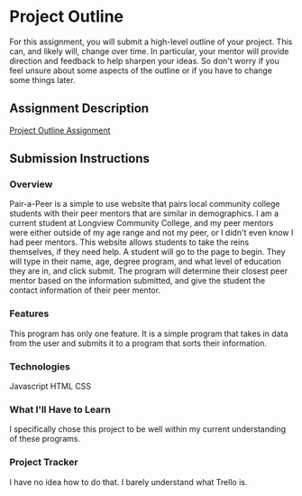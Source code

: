 # Project Outline
For this assignment, you will submit a high-level outline of your project. This can, and likely will, change over time. In particular, your mentor will provide direction and feedback to help sharpen your ideas. So don't worry if you feel unsure about some aspects of the outline or if you have to change some things later.

## Assignment Description
[Project Outline Assignment](https://education.launchcode.org/liftoff/modules/assignments/project-outline)

## Submission Instructions

### Overview
Pair-a-Peer is a simple to use website that pairs local community college students with their peer mentors that are similar in demographics. I am a current student at Longview Community College, and my peer mentors were either outside of my age range and not my peer, or I didn't even know I had peer mentors. This website allows students to take the reins themselves, if they need help. 
A student will go to the page to begin. They will type in their name, age, degree program, and what level of education they are in, and click submit. The program will determine their closest peer mentor based on the information submitted, and give the student the contact information of their peer mentor. 
### Features
This program has only one feature. It is a simple program that takes in data from the user and submits it to a program that sorts their information.
### Technologies
Javascript
HTML
CSS
### What I'll Have to Learn
I specifically chose this project to be well within my current understanding of these programs.
### Project Tracker
I have no idea how to do that. I barely understand what Trello is.
